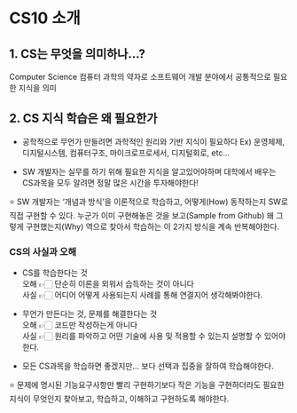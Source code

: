 # CS10 소개

## 1. CS는 무엇을 의미하나...?
Computer Science 컴퓨터 과학의 약자로 소프트웨어 개발 분야에서 공통적으로 필요한 지식을 의미

## 2. CS 지식 학습은 왜 필요한가
- 공학적으로 무언가 만들려면 과학적인 원리와 기반 지식이 필요하다
Ex) 운영체제, 디지털시스템, 컴퓨터구조, 마이크로프로세서, 디지털회로, etc...

- SW 개발자는 실무를 하기 위해 필요한 지식을 알고있어야하며 대학에서 배우는 CS과목을 모두 알려면 정말 많은 시간을 투자해야한다!

⭐️ SW 개발자는 ‘개념과 방식’을 이론적으로 학습하고, 어떻게(How) 동작하는지 SW로 직접 구현할 수 있다. 누군가 이미 구현해놓은 것을 보고(Sample from Github) 왜 그렇게 구현했는지(Why) 역으로 찾아서 학습하는 이 2가지 방식을 계속 반복해야한다.

### CS의 사실과 오해
- CS를 학습한다는 것   
오해 👉🏻 단순히 이론을 외워서 습득하는 것이 아니다   
사실 👉🏻 어디어 어떻게 사용되는지 사례를 통해 연결지어 생각해봐야한다.

- 무언가 만든다는 것, 문제를 해결한다는 것   
오해 👉🏻 코드만 작성하는게 아니다   
사실 👉🏻 원리를 파악하고 어떤 기술에 사용 및 적용할 수 있는지 설명할 수 있어야한다.

- 모든 CS과목을 학습하면 좋겠지만... 보다 선택과 집중을 잘하여 학습해야한다.

⭐️ 문제에 명시된 기능요구사항만 빨리 구현하기보다 작은 기능을 구현하더라도 필요한 지식이 무엇인지 찾아보고, 학습하고, 이해하고 구현하도록 해야한다.
